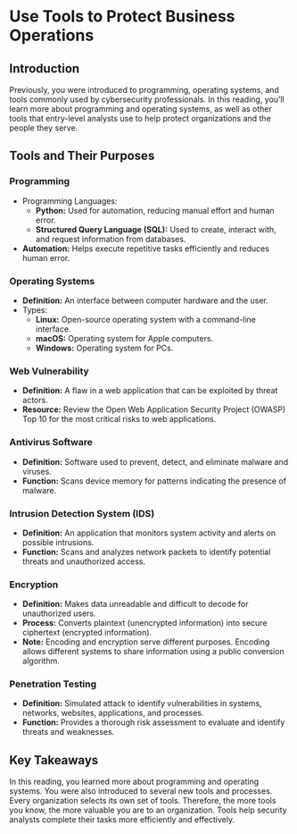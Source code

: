 # Use Tools to Protect Business Operations

## Introduction

Previously, you were introduced to programming, operating systems, and tools commonly used by cybersecurity professionals. In this reading, you’ll learn more about programming and operating systems, as well as other tools that entry-level analysts use to help protect organizations and the people they serve.

## Tools and Their Purposes

### Programming

- Programming Languages:
  - **Python:** Used for automation, reducing manual effort and human error.
  - **Structured Query Language (SQL):** Used to create, interact with, and request information from databases.
- **Automation:** Helps execute repetitive tasks efficiently and reduces human error.

### Operating Systems

- **Definition:** An interface between computer hardware and the user.
- Types:
  - **Linux:** Open-source operating system with a command-line interface.
  - **macOS:** Operating system for Apple computers.
  - **Windows:** Operating system for PCs.

### Web Vulnerability

- **Definition:** A flaw in a web application that can be exploited by threat actors.
- **Resource:** Review the Open Web Application Security Project (OWASP) Top 10 for the most critical risks to web applications.

### Antivirus Software

- **Definition:** Software used to prevent, detect, and eliminate malware and viruses.
- **Function:** Scans device memory for patterns indicating the presence of malware.

### Intrusion Detection System (IDS)

- **Definition:** An application that monitors system activity and alerts on possible intrusions.
- **Function:** Scans and analyzes network packets to identify potential threats and unauthorized access.

### Encryption

- **Definition:** Makes data unreadable and difficult to decode for unauthorized users.
- **Process:** Converts plaintext (unencrypted information) into secure ciphertext (encrypted information).
- **Note:** Encoding and encryption serve different purposes. Encoding allows different systems to share information using a public conversion algorithm.

### Penetration Testing

- **Definition:** Simulated attack to identify vulnerabilities in systems, networks, websites, applications, and processes.
- **Function:** Provides a thorough risk assessment to evaluate and identify threats and weaknesses.

## Key Takeaways

In this reading, you learned more about programming and operating systems. You were also introduced to several new tools and processes. Every organization selects its own set of tools. Therefore, the more tools you know, the more valuable you are to an organization. Tools help security analysts complete their tasks more efficiently and effectively.